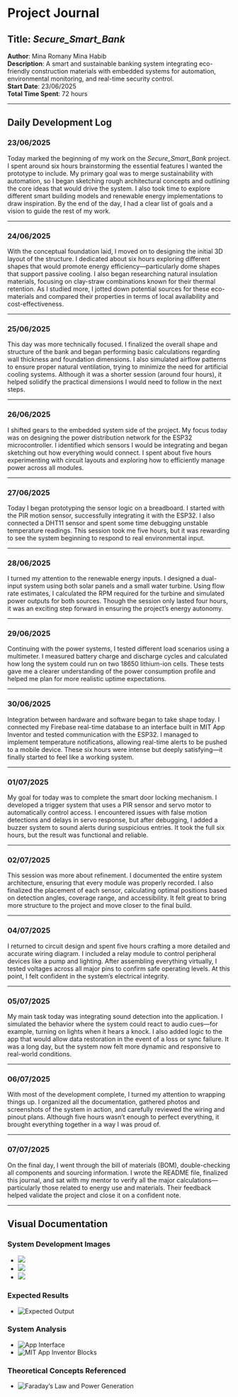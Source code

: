 # Project Journal

## Title: *Secure_Smart_Bank*  
**Author**: Mina Romany Mina Habib  
**Description**: A smart and sustainable banking system integrating eco-friendly construction materials with embedded systems for automation, environmental monitoring, and real-time security control.  
**Start Date**: 23/06/2025  
**Total Time Spent**: 72 hours

---

## Daily Development Log

### 23/06/2025  
Today marked the beginning of my work on the *Secure_Smart_Bank* project. I spent around six hours brainstorming the essential features I wanted the prototype to include. My primary goal was to merge sustainability with automation, so I began sketching rough architectural concepts and outlining the core ideas that would drive the system. I also took time to explore different smart building models and renewable energy implementations to draw inspiration. By the end of the day, I had a clear list of goals and a vision to guide the rest of my work.

---

### 24/06/2025  
With the conceptual foundation laid, I moved on to designing the initial 3D layout of the structure. I dedicated about six hours exploring different shapes that would promote energy efficiency—particularly dome shapes that support passive cooling. I also began researching natural insulation materials, focusing on clay-straw combinations known for their thermal retention. As I studied more, I jotted down potential sources for these eco-materials and compared their properties in terms of local availability and cost-effectiveness.

---

### 25/06/2025  
This day was more technically focused. I finalized the overall shape and structure of the bank and began performing basic calculations regarding wall thickness and foundation dimensions. I also simulated airflow patterns to ensure proper natural ventilation, trying to minimize the need for artificial cooling systems. Although it was a shorter session (around four hours), it helped solidify the practical dimensions I would need to follow in the next steps.

---

### 26/06/2025  
I shifted gears to the embedded system side of the project. My focus today was on designing the power distribution network for the ESP32 microcontroller. I identified which sensors I would be integrating and began sketching out how everything would connect. I spent about five hours experimenting with circuit layouts and exploring how to efficiently manage power across all modules.

---

### 27/06/2025  
Today I began prototyping the sensor logic on a breadboard. I started with the PIR motion sensor, successfully integrating it with the ESP32. I also connected a DHT11 sensor and spent some time debugging unstable temperature readings. This session took me five hours, but it was rewarding to see the system beginning to respond to real environmental input.

---

### 28/06/2025  
I turned my attention to the renewable energy inputs. I designed a dual-input system using both solar panels and a small water turbine. Using flow rate estimates, I calculated the RPM required for the turbine and simulated power outputs for both sources. Though the session only lasted four hours, it was an exciting step forward in ensuring the project’s energy autonomy.

---

### 29/06/2025  
Continuing with the power systems, I tested different load scenarios using a multimeter. I measured battery charge and discharge cycles and calculated how long the system could run on two 18650 lithium-ion cells. These tests gave me a clearer understanding of the power consumption profile and helped me plan for more realistic uptime expectations.

---

### 30/06/2025  
Integration between hardware and software began to take shape today. I connected my Firebase real-time database to an interface built in MIT App Inventor and tested communication with the ESP32. I managed to implement temperature notifications, allowing real-time alerts to be pushed to a mobile device. These six hours were intense but deeply satisfying—it finally started to feel like a working system.

---

### 01/07/2025  
My goal for today was to complete the smart door locking mechanism. I developed a trigger system that uses a PIR sensor and servo motor to automatically control access. I encountered issues with false motion detections and delays in servo response, but after debugging, I added a buzzer system to sound alerts during suspicious entries. It took the full six hours, but the result was functional and reliable.

---

### 02/07/2025  
This session was more about refinement. I documented the entire system architecture, ensuring that every module was properly recorded. I also finalized the placement of each sensor, calculating optimal positions based on detection angles, coverage range, and accessibility. It felt great to bring more structure to the project and move closer to the final build.

---

### 04/07/2025  
I returned to circuit design and spent five hours crafting a more detailed and accurate wiring diagram. I included a relay module to control peripheral devices like a pump and lighting. After assembling everything virtually, I tested voltages across all major pins to confirm safe operating levels. At this point, I felt confident in the system’s electrical integrity.

---

### 05/07/2025  
My main task today was integrating sound detection into the application. I simulated the behavior where the system could react to audio cues—for example, turning on lights when it hears a knock. I also added logic to the app that would allow data restoration in the event of a loss or sync failure. It was a long day, but the system now felt more dynamic and responsive to real-world conditions.

---

### 06/07/2025  
With most of the development complete, I turned my attention to wrapping things up. I organized all the documentation, gathered photos and screenshots of the system in action, and carefully reviewed the wiring and pinout plans. Although five hours wasn’t enough to perfect everything, it brought everything together in a way I was proud of.

---

### 07/07/2025  
On the final day, I went through the bill of materials (BOM), double-checking all components and sourcing information. I wrote the README file, finalized this journal, and sat with my mentor to verify all the major calculations—particularly those related to energy use and materials. Their feedback helped validate the project and close it on a confident note.

---

## Visual Documentation

### System Development Images
- ![](Pictures/picc.png)
- ![](Pictures/piic.jpg)
- ![](Pictures/piiic.jpg)

### Expected Results
- ![Expected Output](Pictures/image-1.png)

### System Analysis
- ![App Interface](Pictures/image.png)
- ![MIT App Inventor Blocks](Pictures/image-2.png)

### Theoretical Concepts Referenced
- ![Faraday’s Law and Power Generation](Pictures/image-3.png)

